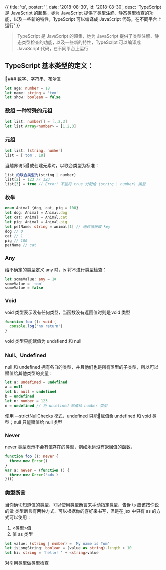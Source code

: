 {{
  title: 'ts',
  poster: '',
  date: '2018-08-30',
  id: '2018-08-30',
  desc: 'TypeScript 是 JavaScript 的超集，她为 JavaScript 提供了类型注解、静态类型检查的功能，以及一些新的特性，TypeScript 可以编译成 JavaScript 代码，在不同平台上运行'
}}

> TypeScript 是 JavaScript 的超集，她为 JavaScript 提供了类型注解、静态类型检查的功能，以及一些新的特性，TypeScript 可以编译成 JavaScript 代码，在不同平台上运行

## TypeScript 基本类型的定义：

### 数字、字符串、布尔值
```ts
let age: number = 18
let name: string = 'tom'
let show: boolean = false
```

### 数组 一种特殊的元祖
```ts
let list: number[] = [1,2,3]
let list Array<number> = [1,2,3]
```

### 元组
```ts
let list: [string, number]
list = ['tom', 18]
```
当越界访问或创建元素时，以联合类型为标准：
```ts
list 的联合类型为(string | number)
list[2] = 123 // 123
list[3] = true // Error! 不能将 true 分配给 (string | number) 类型
```

### 枚举
```ts
enum Animal {dog, cat, pig = 100}
let dog: Animal = Animal.dog
let cat: Animal = Animal.cat
let pig: Animal = Animal.pig
let petName: string = Animal[1] // 通过值获取 key
dog // 0
cat // 1
pig // 100
petName // cat
```

### Any
给不确定的类型定义 any 时，ts 将不进行类型检查：
```ts
let someValue: any = 18
someValue = 'tom'
someValue = false
```

### Void
void 类型表示没有任何类型，当函数没有返回值时则是 void 类型
```ts
function foo (): void {
  console.log('no return')
}
```
void 类型只能赋值为 undefiend 和 null

### Null、Undefined
null 和 undefined 拥有各自的类型，并且他们也是所有类型的子类型，所以可以赋值给其他类型的变量：
```ts
let a: undefined = undefined
a = null
let b: null = undefined
b = undefined
let n: number = 123
n = undefined // 将 undefined 赋值给 number 类型
```
使用 --strictNullChecks 模式，undefined 只能赋值给 undefined 和 void 类型；null 只能赋值给 null 类型

### Never
never 类型表示不会有值存在的类型，例如永远没有返回值的函数，
```ts
function foo (): never {
  throw new Error()
}
var a: never = (function () {
  throw new Error('ads')
})()
```

### 类型断言
当你确切知道值的类型，可以使用类型断言来手动指定类型，告诉 ts 应该按你说的做
类型断言有两种方式，可以根据你的喜好来书写，但是在 jsx 中只有 as 的方式可以使用：
1. <类型>值
2. 值 as 类型
```ts
let value: (string | number) = 'My name is Tom'
let isLongString: boolean = (value as string).length > 10
let hi: string = 'hello! ' + <string>value
```

对引用类型做类型检查
